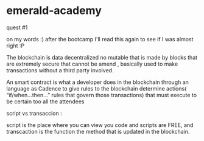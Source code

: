 # emerald-academy 

quest #1

on my words :) after the bootcamp I'll read this again to see if I was almost right :P 

The blockchain is data decentralized no mutable that is made by blocks that are extremely secure that cannot be amend , basically used to make transactions without a third party involved.

An smart contract is what a developer does in the blockchain through an language as Cadence to give rules to the blockchain determine actions( “if/when...then…” rules that govern those transactions) that must execute to be certain too all the attendees 

script   vs   transaccion :

script is the place where you can view you code and scripts are FREE,  and transcaction is the function the method that is updated in the blockchain.
